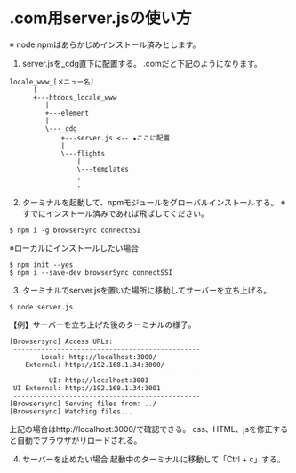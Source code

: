 # .com用server.jsの使い方
※ node,npmはあらかじめインストール済みとします。

1) server.jsを_cdg直下に配置する。
.comだと下記のようになります。
```
locale_www_[メニュー名]
      |
      +---htdocs_locale_www
         |
         +---element
         |
         \---_cdg
             +---server.js <-- ★ここに配置
             |
             \---flights
                 |
                 \---templates
                 .
                 .
```

2) ターミナルを起動して、npmモジュールをグローバルインストールする。
※すでにインストール済みであれば飛ばしてください。
```
$ npm i -g browserSync connectSSI
```
※ローカルにインストールしたい場合
```
$ npm init --yes
$ npm i --save-dev browserSync connectSSI
```

3) ターミナルでserver.jsを置いた場所に移動してサーバーを立ち上げる。
```
$ node server.js
```
【例】サーバーを立ち上げた後のターミナルの様子。
```
[Browsersync] Access URLs:
 -----------------------------------------------
        Local: http://localhost:3000/
    External: http://192.168.1.34:3000/
 -----------------------------------------------
          UI: http://localhost:3001
 UI External: http://192.168.1.34:3001
 -----------------------------------------------
[Browsersync] Serving files from: ../
[Browsersync] Watching files...
```
上記の場合はhttp://localhost:3000/で確認できる。
css、HTML、jsを修正すると自動でブラウザがリロードされる。

4) サーバーを止めたい場合
起動中のターミナルに移動して「Ctrl + c」する。

